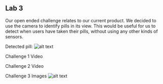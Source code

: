 ## Lab 3

Our open ended challenge relates to our current product. 
We decided to use the camera to identify pills in its view. 
This would be useful for us to detect when users have taken their pills, without using any other kinds of sensors.

Detected pill:
![alt text](https://github.com/UCSD-Product-Engineering/140b-group-the_segfaults/blob/master/Lab3/openEnded.jpg)

Challenge 1 Video

Challenge 2 Video

Challenge 3 Images
![alt text](https://github.com/UCSD-Product-Engineering/140b-group-the_segfaults/blob/master/Lab3/openEnded.jpg)
